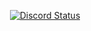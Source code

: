 <div align="center">

[![Discord Status](https://discord-readme-badge.vercel.app/api?id=1134237886556946434)](https://discord.com/users/1134237886556946434)
